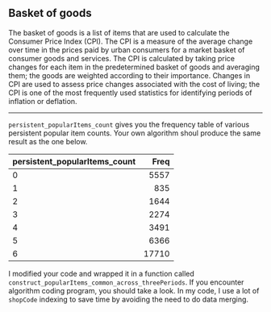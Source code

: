 ## Basket of goods

The basket of goods is a list of items that are used to calculate the Consumer Price Index (CPI). The CPI is a measure of the average change over time in the prices paid by urban consumers for a market basket of consumer goods and services. The CPI is calculated by taking price changes for each item in the predetermined basket of goods and averaging them; the goods are weighted according to their importance. Changes in CPI are used to assess price changes associated with the cost of living; the CPI is one of the most frequently used statistics for identifying periods of inflation or deflation.

***

`persistent_popularItems_count` gives you the frequency table of various persistent popular item counts. Your own algorithm shoul produce the same result as the one below.

|persistent_popularItems_count |  Freq|
|:-----------------------------|-----:|
|0                             |  5557|
|1                             |   835|
|2                             |  1644|
|3                             |  2274|
|4                             |  3491|
|5                             |  6366|
|6                             | 17710|


I modified your code and wrapped it in a function called `construct_popularItems_common_across_threePeriods`. If you encounter algorithm coding program, you should take a look. In my code, I use a lot of `shopCode` indexing to save time by avoiding the need to do data merging.

